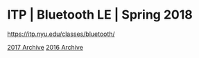 # ITP | Bluetooth LE | Spring 2018

https://itp.nyu.edu/classes/bluetooth/

[2017 Archive](https://github.com/don/ITP-BluetoothLE/tree/Spring-2017)
[2016 Archive](https://github.com/don/ITP-BluetoothLE/tree/Spring-2016)
